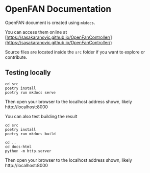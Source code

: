 # OpenFAN Documentation

OpenFAN document is created using `mkdocs`.

You can access them online at [https://sasakaranovic.github.io/OpenFanController/](https://sasakaranovic.github.io/OpenFanController/)

Source files are located inside the `src` folder if you want to explore or contribute.

## Testing locally

```shell
cd src
poetry install
poetry run mkdocs serve
```

Then open your browser to the localhost address shown, likely http://localhost:8000

You can also test building the result

```shell
cd src
poetry install
poetry run mkdocs build

cd ..
cd docs-html
python -m http.server
```

Then open your browser to the localhost address shown, likely http://localhost:8000
